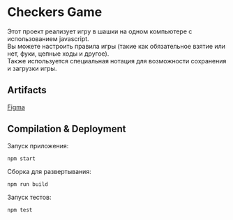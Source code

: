 # Checkers Game

Этот проект реализует игру в шашки на одном компьютере с использованием javascript.<br/>
Вы можете настроить правила игры (такие как обязательное взятие или нет, фуки, цепные ходы и другое).<br/>
Также используется специальная нотация для возможности сохранения и загрузки игры.

## Artifacts

[Figma](https://www.figma.com/file/EwfpEmmHXMb3PZBfDqxs9s/Checkers-Game)

## Compilation & Deployment

Запуск приложения:

```
npm start
```

Сборка для развертывания:

```
npm run build
```

Запуск тестов:

```
npm test
```
